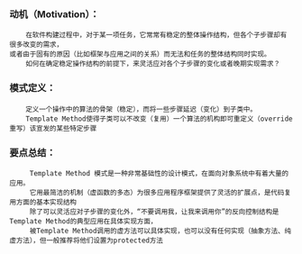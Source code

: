 ### 动机（Motivation）：

        在软件构建过程中，对于某一项任务，它常常有稳定的整体操作结构，但各个子步骤却有很多改变的需求，
	或者由于固有的原因（比如框架与应用之间的关系）而无法和任务的整体结构同时实现。
        如何在确定稳定操作结构的前提下，来灵活应对各个子步骤的变化或者晚期实现需求？
### 模式定义：

	    定义一个操作中的算法的骨架（稳定），而将一些步骤延迟（变化）到子类中。
	    Template Method使得子类可以不改变（复用）一个算法的机构即可重定义（override 重写）该宣发的某些特定步骤

### 要点总结：

	     Template Method 模式是一种非常基础性的设计模式，在面向对象系统中有着大量的应用。
	     它用最简洁的机制（虚函数的多态）为很多应用程序框架提供了灵活的扩展点，是代码复用方面的基本实现结构
	     除了可以灵活应对子步骤的变化外，“不要调用我，让我来调用你”的反向控制结构是Template Method的典型应用在具体实现方面，
	     被Template Method调用的虚方法可以具体实现，也可以没有任何实现（抽象方法、纯虚方法），但一般推荐将他们设置为protected方法
